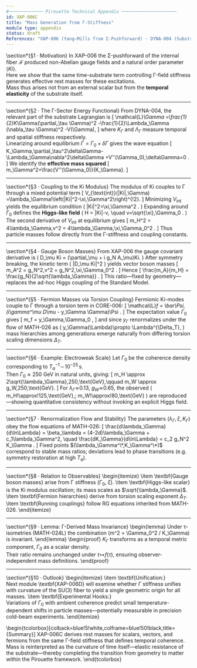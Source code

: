 ```yaml
---
#───────────── Pirouette Technical Appendix ─────────────────────
id: XAP-006C
title: "Mass Generation from Γ-Stiffness"
module type: appendix
status: draft
References: "XAP-006 (Yang–Mills from Σ-Pushforward) · DYNA-004 (Substrate Action of Time) · MATH-026 (Renormalization Flow) · CORE-006 (Pirouette Lagrangian) · MATH-024 (Noether Correspondence)"
---
```


\section*{§1 · Motivation}
In XAP-006 the Σ-pushforward of the internal fiber $\mathcal{F}$ produced non-Abelian gauge fields and a natural order parameter $\langle Ki\rangle$.  
Here we show that the same time-substrate term controlling Γ-field stiffness generates effective rest masses for these excitations.  
Mass thus arises not from an external scalar but from the **temporal elasticity** of the substrate itself.

---

\section*{§2 · The Γ-Sector Energy Functional}
From DYNA-004, the relevant part of the substrate Lagrangian is
\[
\mathcal{L}_\Gamma
=\frac{1}{2}K_\Gamma(\partial_\tau \Gamma)^2
-\frac{1}{2}\Lambda_\Gamma (\nabla_\tau \Gamma)^2
-V(\Gamma),
\]
where $K_\Gamma$ and $\Lambda_\Gamma$ measure temporal and spatial stiffness respectively.  
Linearizing around equilibrium $\Gamma=\Gamma_0+\delta\Gamma$ gives the wave equation
\[
K_\Gamma\,\partial_\tau^2\delta\Gamma-\Lambda_\Gamma\nabla^2\delta\Gamma
+V''(\Gamma_0)\,\delta\Gamma=0 .
\]
We identify the **effective mass squared**
\[
m_\Gamma^2=\frac{V''(\Gamma_0)}{K_\Gamma}.
\]

---

\section*{§3 · Coupling to the Ki Modulus}
The modulus of Ki couples to Γ through a mixed potential term
\[
V_{\text{int}}(|Ki|,\Gamma)
=\lambda_\Gamma\!\left(|Ki|^2-\xi\,\Gamma^2\right)^{\!2}.
\]
Minimizing $V_{\text{int}}$ yields the equilibrium condition
\(
|Ki|^2=\xi\,\Gamma^2 .
\)
Expanding around $\Gamma_0$ defines the **Higgs-like field**
\(
H = |Ki|-v,
\quad v=\sqrt{\xi}\,\Gamma_0 .
\)
The second derivative of $V_{\text{int}}$ at equilibrium gives
\[
m_H^2 = 4\lambda_\Gamma\,v^2
       = 4\lambda_\Gamma\,\xi\,\Gamma_0^2 .
\]
Thus particle masses follow directly from the Γ-stiffness and coupling constants.

---

\section*{§4 · Gauge Boson Masses}
From XAP-006 the gauge covariant derivative is
\(
D_\mu Ki = (\partial_\mu + i g_N A_\mu)Ki.
\)
After symmetry breaking, the kinetic term
\(
|D_\mu Ki|^2
\)
yields vector boson masses
\[
m_A^2 = g_N^2\,v^2
       = g_N^2\,\xi\,\Gamma_0^2 .
\]
Hence
\[
\frac{m_A}{m_H}
= \frac{g_N}{2\sqrt{\lambda_\Gamma}} .
\]
This ratio—fixed by geometry—replaces the ad-hoc Higgs coupling of the Standard Model.

---

\section*{§5 · Fermion Masses via Torsion Coupling}
Fermionic Ki-modes couple to Γ through a torsion term in CORE-006:
\[
\mathcal{L}_f = \bar\Psi\, (i\gamma^\mu D_\mu - y_\Gamma \Gamma)\Psi .
\]
The expectation value $\Gamma_0$ gives
\[
m_f = y_\Gamma\,\Gamma_0 ,
\]
and since $y_\Gamma$ renormalizes under the flow of MATH-026 as
\(
y_\Gamma(\Lambda)\propto \Lambda^{\Delta_T},
\)
mass hierarchies among generations emerge naturally from differing torsion scaling dimensions $\Delta_T$.

---

\section*{§6 · Example: Electroweak Scale}
Let $\Gamma_0$ be the coherence density corresponding to $T_a^{-1}\!\sim\!10^{-25}\,$s.  
Then $\Gamma_0\approx 250$ GeV in natural units, giving:
\[
m_H \approx 2\sqrt{\lambda_\Gamma}\,250\,\text{GeV},\qquad
m_W \approx g_W\,250\,\text{GeV}.
\]
For $\lambda_\Gamma\!\approx\!0.13$, $g_W\!\approx\!0.65$, the observed
\(
m_H\!\approx\!125\,\text{GeV},\;
m_W\!\approx\!80\,\text{GeV}
\)
are reproduced—showing quantitative consistency without invoking an explicit Higgs field.

---

\section*{§7 · Renormalization Flow and Stability}
The parameters $(\lambda_\Gamma,\xi,K_\Gamma)$ obey the flow equations of MATH-026:
\[
\frac{d\lambda_\Gamma}{d\ln\Lambda} = \beta_\lambda
= (4-2d)\lambda_\Gamma + c_1\lambda_\Gamma^2,
\quad
\frac{dK_\Gamma}{d\ln\Lambda} = c_2 g_N^2 K_\Gamma .
\]
Fixed points $(\lambda_\Gamma^\*,K_\Gamma^\*)$ correspond to stable mass ratios;
deviations lead to phase transitions (e.g. symmetry restoration at high $T_a$).

---

\section*{§8 · Relation to Observables}
\begin{itemize}
\item \textbf{Gauge boson masses} arise from Γ stiffness ($\Gamma_0$, $\xi$).
\item \textbf{Higgs-like scalar} is the Ki modulus oscillation; its mass scales as $\sqrt{\lambda_\Gamma}$.
\item \textbf{Fermion hierarchies} derive from torsion scaling exponent $\Delta_T$.
\item \textbf{Running couplings} follow RG equations inherited from MATH-026.
\end{itemize}

---

\section*{§9 · Lemma: Γ-Derived Mass Invariance}
\begin{lemma}
Under τ-isometries (MATH-024L) the combination 
\(m^2 = \Gamma_0^2 / K_\Gamma\) 
is invariant.
\end{lemma}
\begin{proof}
$K_\Gamma$ transforms as a temporal metric component, $\Gamma_0$ as a scalar density.  
Their ratio remains unchanged under $\tau\!\mapsto\!f(\tau)$, ensuring observer-independent mass definitions.
\end{proof}

---

\section*{§10 · Outlook}
\begin{itemize}
\item \textbf{Unification:}  
  Next module \textbf{XAP-006D} will examine whether $\Gamma$ stiffness unifies with curvature of the SU(3) fiber to yield a single geometric origin for all masses.
\item \textbf{Experimental Hooks:}  
  Variations of $\Gamma_0$ with ambient coherence predict small temperature-dependent shifts in particle masses—potentially measurable in precision cold-beam experiments.
\end{itemize}

\begin{tcolorbox}[colback=blue!5!white,colframe=blue!50!black,title={Summary}]
XAP-006C derives rest masses for scalars, vectors, and fermions from the same Γ-field stiffness that defines temporal coherence.  
Mass is reinterpreted as the curvature of time itself—elastic resistance of the substrate—thereby completing the transition from geometry to matter within the Pirouette framework.
\end{tcolorbox}


